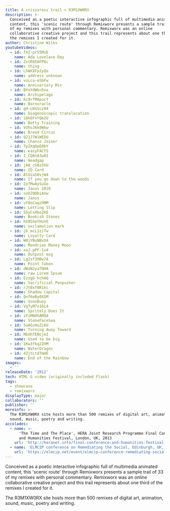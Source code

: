 ```yaml
---
title: A crissxross trail < R3M1XW0RX
description: >-
  Conceived as a poetic interactive infographic full of multimedia animated
  content, this 'scenic route' through Remixworx presents a sample trail of 33
  of my remixes with personal commentary. Remixworx was an online
  collaborative creative project and this trail represents about one third of
  the remixes I created for it.
author: Christine Wilks
youtubeVideos:
  - id: fXI-pr55MuE
    name: Ada Lovelace Day
  - id: ZxtR9IHFPDc
    name: thing
  - id: LhWXXFpIyQo
    name: address unknown
  - id: vuLca-eSbFw
    name: Anniversary Mix
  - id: BYoYdWkn5xo
    name: Archipelago
  - id: Kc9rfMApucY
    name: Barnoracle
  - id: gH-LKnScz94
    name: biogenoscopic translocation
  - id: i8k6FxYQm2U
    name: Botty Training
  - id: VUhoJ6k0Wkw
    name: Bread Circus
  - id: Q21J7W1WEDU
    name: Chance Joiner
  - id: TpZXqOpE8bY
    name: easyFACTS
  - id: 1_CQ6n8Jw8I
    name: Headgap
  - id: jA8_cG0zShU
    name: ID Card
  - id: BlGsa58vjW4
    name: If you go down to the woods
  - id: ZofMwAySuGo
    name: Janus 2010
  - id: xoOJQQbiAVw
    name: Janus
  - id: uf0oCaqz9MM
    name: Letting Slip
  - id: S5yCsHbo2KE
    name: Bookish Stones
  - id: hX05heYHuVE
    name: exclamation mark
  - id: jb_mcL1ziTw
    name: Loyalty Card
  - id: W0jYBuNBvO4
    name: Mondrian Money Moon
  - id: xoJ-pPF-1u4
    name: Outpost msg
  - id: Lg2sf39Bw7A
    name: Point Taken
  - id: dWuN2ya7QHA
    name: raw Lorem Ipsum
  - id: EzzgG_hchAQ
    name: Sacrificial Penpusher
  - id: rJtBxf8R1kc
    name: Shadow Capital
  - id: Qnf6eBy0XGM
    name: SonoBuoy
  - id: VgTyM7x1GL4
    name: Spritely Does It
  - id: iFzM6HhAMQ4
    name: StoneFaceSea
  - id: 5u6GcHuZi6U
    name: Turning Away Toward
  - id: MbXhTENcjmI
    name: Used to be big
  - id: 1Kw3fkq2ZHM
    name: WaterDragon
  - id: 4ZjtLtd7mHE
    name: End of the Rainbow
images:
  - ''
releaseDate: '2012'
tech: HTML & video (originally included Flash)
tags:
  - showcase
  - remixworx
displayType: major
collaborators: ''
publisher: ''
moreinfo: >-
  The R3M1XW0RX site hosts more than 500 remixes of digital art, animation,
  sound, music, poetry and writing.
accolades:
  - name: >-
      'The Time and The Place', HERA Joint Research Programme Final Conference
      and Humanities Festival, London, UK, 2013
    url: 'http://heranet.info/final-conference-and-humanities-festival'
  - name: 'ELMCIP conference on Remediating the Social, Edinburgh, UK, 2012'
    url: 'https://elmcip.net/event/elmcip-conference-remediating-social'
---
```




Conceived as a poetic interactive infographic full of multimedia animated content, this 'scenic route' through Remixworx presents a sample trail of 33 of my remixes with personal commentary. Remixworx was an online collaborative creative project and this trail represents about one third of the remixes I created for it.

The R3M1XW0RX site hosts more than 500 remixes of digital art, animation, sound, music, poetry and writing.
